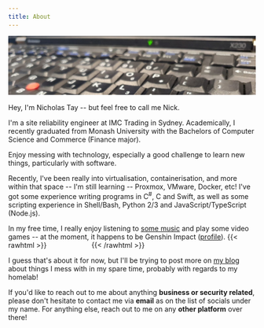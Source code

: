 ```yaml
---
title: About
---
```


![Cover photo: My ThinkPad X230 laptop with a X220 keyboard modded in](/assets/cover.jpg "My ThinkPad X230!{{< cc >}}")

Hey, I'm Nicholas Tay -- but feel free to call me Nick.

I'm a site reliability engineer at IMC Trading in Sydney. Academically, I recently graduated from Monash University with the Bachelors of Computer Science and Commerce (Finance major).

Enjoy messing with technology, especially a good challenge to learn new things, particularly with software.

Recently, I've been really into virtualisation, containerisation, and more within that space -- I'm still learning -- Proxmox, VMware, Docker, etc! I've got some experience writing programs in C<sup>#</sup>, C and Swift, as well as some scripting experience in Shell/Bash, Python 2/3 and JavaScript/TypeScript (Node.js).

In my free time, I really enjoy listening to [some music](https://www.last.fm/user/n2468txd) and play some video games -- at the moment, it happens to be Genshin Impact ([profile](https://webstatic-sea.mihoyo.com/app/community-game-records-sea/index.html?user_id=19309289#/ys)). {{< rawhtml >}}<span style="color: transparent;">(keqing #1 :D)</span>{{< /rawhtml >}}

I guess that's about it for now, but I'll be trying to post more on [my blog](/posts) about things I mess with in my spare time, probably with regards to my homelab!

If you'd like to reach out to me about anything **business or security related**, please don't hesitate to contact me via **email** as on the list of socials under my name. For anything else, reach out to me on any **other platform** over there!
